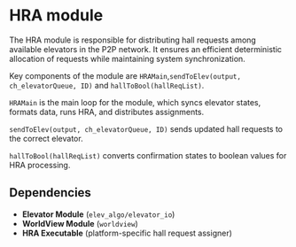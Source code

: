 HRA module
================================
The HRA module is responsible for distributing hall requests among available elevators in the P2P network. It ensures an efficient deterministic allocation of requests while maintaining system synchronization.

Key components of the module are `HRAMain`,`sendToElev(output, ch_elevatorQueue, ID)` and `hallToBool(hallReqList)`.

`HRAMain` is the main loop for the module, which syncs elevator states, formats data, runs HRA, and distributes assignments. 

`sendToElev(output, ch_elevatorQueue, ID)` sends updated hall requests to the correct elevator.

`hallToBool(hallReqList)` converts confirmation states to boolean values for HRA processing.

## Dependencies
- **Elevator Module** (`elev_algo/elevator_io`)
- **WorldView Module** (`worldview`)
- **HRA Executable** (platform-specific hall request assigner)
